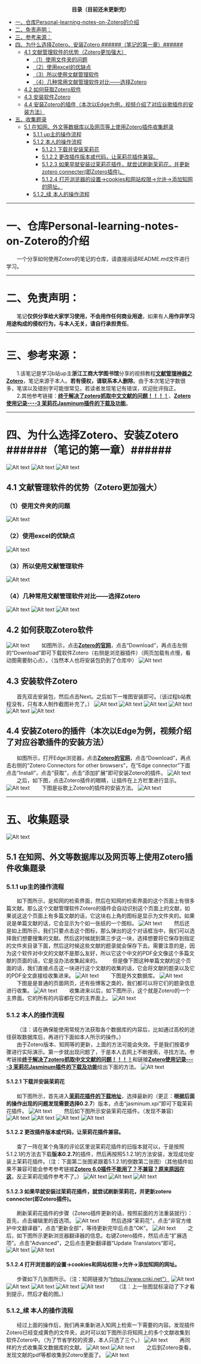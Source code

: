 <p align="center"><strong>目录（目前还未更新完）</strong></p>  <!-- 注释:这句代码的效果为加粗居中 -->

- [一、仓库Personal-learning-notes-on-Zotero的介绍](#一仓库personal-learning-notes-on-zotero的介绍)
- [二、免责声明：](#二免责声明)
- [三、参考来源：](#三参考来源)
- [四、为什么选择Zotero、安装Zotero    ######（笔记的第一章）######](#四为什么选择zotero安装zotero----笔记的第一章)
  - [4.1 文献管理软件的优势（Zotero更加强大）](#41-文献管理软件的优势zotero更加强大)
    - [（1）使用文件夹的问题](#1使用文件夹的问题)
    - [（2）使用excel的优缺点](#2使用excel的优缺点)
    - [（3）所以使用文献管理软件](#3所以使用文献管理软件)
    - [（4）几种常用文献管理软件对比——选择Zotero](#4几种常用文献管理软件对比选择zotero)
  - [4.2 如何获取Zotero软件](#42-如何获取zotero软件)
  - [4.3 安装软件Zotero](#43-安装软件zotero)
  - [4.4 安装Zotero的插件（本次以Edge为例，视频介绍了对应谷歌插件的安装方法）](#44-安装zotero的插件本次以edge为例视频介绍了对应谷歌插件的安装方法)
- [五、收集题录](#五收集题录)
  - [5.1 在知网、外文等数据库以及网页等上使用Zotero插件收集题录](#51-在知网外文等数据库以及网页等上使用zotero插件收集题录)
    - [5.1.1 up主的操作流程](#511-up主的操作流程)
    - [5.1.2 本人的操作流程](#512-本人的操作流程)
      - [5.1.2.1 下载并安装茉莉花](#5121-下载并安装茉莉花)
      - [5.1.2.2 更改插件版本或代码，让茉莉花插件兼容。](#5122-更改插件版本或代码让茉莉花插件兼容)
      - [5.1.2.3 如果早就安装过茉莉花插件，就尝试刷新茉莉花，并更新zotero connecter(即Zotero插件)。](#5123-如果早就安装过茉莉花插件就尝试刷新茉莉花并更新zotero-connecter即zotero插件)
      - [5.1.2.4 打开浏览器的设置→cookies和网站权限→允许→添加知网的网址。](#5124-打开浏览器的设置cookies和网站权限允许添加知网的网址)
    - [5.1.2\_续 本人的操作流程](#512_续-本人的操作流程)



<!-- 注释: 目前给Markdown All in One设的快捷键有，免得忘了：“Ctr+,”：生成目录；“Ctr+；”：更新目录 -->

___  
# 一、仓库Personal-learning-notes-on-Zotero的介绍  
&emsp;&emsp;一个分享如何使用Zotero的笔记的仓库，请直接阅读README.md文件进行学习。 

___  
# 二、免责声明：
&emsp;&emsp;笔记**仅供分享给大家学习使用，不会用作任何商业用途**，如果有人**用作非学习用途构成的侵权行为，与本人无关，请自行承担责任**。

___  
# 三、参考来源： 
&emsp;&emsp;1.该笔记是学习b站up主**浙江工商大学图书馆**分享的视频教程[**文献管理神器之Zotero**](https://www.bilibili.com/video/BV1vS4y1q7uw/?spm_id_from=333.337.search-card.all.click&vd_source=ffb19c330efad3ae5d7d43710d936b1f)，笔记来源于本人。**若有侵权，请联系本人删除**。由于本次笔记字数很多，笔误以及错别字可能很常见，若读者发现笔记有错误，欢迎批评指正。  
&emsp;&emsp;2.其他参考链接：[**终于解决了zotero抓取中文文献的问题！！！！**](https://blog.csdn.net/hyyyyyyy499/article/details/129372982)、[**Zotero使用记录----3 茉莉花Jasminum插件的下载及功能**](https://blog.csdn.net/weixin_49818157/article/details/125261306)。  

___  
# 四、为什么选择Zotero、安装Zotero    ######（笔记的第一章）######
![Alt text](image-5.png)
![Alt text](image-6.png)
![Alt text](image-7.png)
## 4.1 文献管理软件的优势（Zotero更加强大）
### （1）使用文件夹的问题
![Alt text](image.png)
### （2）使用excel的优缺点
![Alt text](image-1.png)
### （3）所以使用文献管理软件
![Alt text](image-2.png)
### （4）几种常用文献管理软件对比——选择Zotero
![Alt text](image-3.png)
![Alt text](image-4.png)
![Alt text](image-8.png)
## 4.2 如何获取Zotero软件
![Alt text](image.png)
&emsp;&emsp;如图所示，点击[**Zotero的官网**](https://www.zotero.org/)，点击“Download”，再点击左侧的“Download”即可下载软件Zotero（右侧是浏览器插件）（网页加载有点慢，看动图需要耐心点）。（当然本人也将安装包扔到了仓库中）
![Alt text](4-1.gif)
## 4.3 安装软件Zotero
&emsp;&emsp;首先双击安装包，然后点击Next。之后如下一堆图安装即可。（该过程b站教程没有，只有本人制作截图补充了。）
![Alt text](4-2.png)
![Alt text](4-3.png)
![Alt text](4-4.png)
![Alt text](4-5.png)
![Alt text](4-6.png)
![Alt text](4-7.png)
## 4.4 安装Zotero的插件（本次以Edge为例，视频介绍了对应谷歌插件的安装方法）
&emsp;&emsp;如图所示，打开Edge浏览器，点击[**Zotero的官网**](https://www.zotero.org/)，点击“Download”，再点击右侧的“Zotero Connectors for other browsers”，在“Edge connector”下面点击“Install”，点击“获取”，点击“添加扩展”即可安装Zotero的插件。
![Alt text](4-8.gif)
&emsp;&emsp;之后，如下图，点击Zotero插件的眼睛，让插件在上方栏里进行显示。
![Alt text](4-9.png)
&emsp;&emsp;下图是谷歌上Zotero的插件的安装方法。
![Alt text](image-10.png)

___  
# 五、收集题录
![Alt text](image-11.png)
## 5.1 在知网、外文等数据库以及网页等上使用Zotero插件收集题录
### 5.1.1 up主的操作流程
&emsp;&emsp;如下图所示，是知网的检索界面，然后在知网的检索界面的这个页面上有很多篇文献。那么这个文献管理软件Zotero的插件会自动识别这个页面上的文献，如果说这这个页面上有多篇文献的话，它这块右上角的图标是显示为文件夹的。如果说是单篇文献的话，它会显示为个如一张纸的一个图标。
![Alt text](image-12.png)
&emsp;&emsp;然后还是如上图所示，我们只要点击这个图标，那么弹出的这个对话框当中，我们可以选择我们想要搜集的文献。然后这时候就到第三步这一块，选择想要将它保存到指定的文件夹目录下面，然后这时候这些文献的题录就会保存下去。需要注意的是，因为这个软件对中文的文献不是那么友好，所以它这个中文的PDF全文像这个多篇文献的页面的话，它是没办法收集起来的。
&emsp;&emsp;但是像下图这种单篇文献的这个页面的话，我们直接点击这一块进行这个文献的收集的话，它会将文献的题录以及它的PDF全文直接给收集进来。
![Alt text](image-13.png)
&emsp;&emsp;下图是外文数据库。
![Alt text](image-14.png)
&emsp;&emsp;下图是是普通的页面网页，还有些博客之类的，我们都可以将它们的题录信息进行收集。
![Alt text](image-15.png)
&emsp;&emsp;收集进来以后，如下图所示，这个就是Zotero的一个主界面。它的所有的内容都在它的主界面上。
![Alt text](image-16.png)
### 5.1.2 本人的操作流程
&emsp;&emsp;（注：请在确保能使用常规方法获取各个数据库的内容后，比如通过高校的途径获取数据库后，再进行下面如本人所示的操作。）  
&emsp;&emsp;由于Zotero版本、知网等的更新，上面的方法可能会失效。于是我们按着步骤进行实际演示。第一步就出现问题了，于是本人去网上不断搜索，寻找方法。参考链接[**终于解决了zotero抓取中文文献的问题！！！！**](https://blog.csdn.net/hyyyyyyy499/article/details/129372982)和链接[**Zotero使用记录----3 茉莉花Jasminum插件的下载及功能**](https://blog.csdn.net/weixin_49818157/article/details/125261306)给出下面的方法。
![Alt text](5-1.png)
####  5.1.2.1 下载并安装茉莉花
&emsp;&emsp;如下图所示，首先进入[**茉莉花插件的下载地址**](https://github.com/l0o0/jasminum/releases)，选择最新的（更正：**根据后面的操作出现的问题发现需要选择0.2.7**）版本，点击“jasminum.xpi”即可下载茉莉花插件。
![Alt text](5-2.gif)
&emsp;&emsp;然后如下图所示安装茉莉花插件。（发现不兼容）
![Alt text](5-3.png)
![Alt text](5-4.png)
![Alt text](5-5.png)
![Alt text](5-6.png)
####  5.1.2.2 更改插件版本或代码，让茉莉花插件兼容。
&emsp;&emsp;查了一阵在某个角落的评论区里说茉莉花插件的旧版本就可以，于是按照5.1.2.1的方法去下载**版本0.2.7**的插件，然后再按照5.1.2.1的方法安装，发现成功安装上茉莉花插件。（注：下面第二张图紧跟着5.1.2.1的倒数第二张图）（其他插件如果不兼容可能会参考参考链接[**Zotero 6.0插件不能用了？不兼容？原来原因在这**](https://www.bilibili.com/video/BV1XL4y177vE/?spm_id_from=333.337.search-card.all.click&vd_source=8ab9b0364fb2fc4f257faf0a13008080)，反正茉莉花插件参考不了。）
![Alt text](5-9.png)
![Alt text](5-7.png)
![Alt text](5-8.png)
####  5.1.2.3 如果早就安装过茉莉花插件，就尝试刷新茉莉花，并更新zotero connecter(即Zotero插件)。
&emsp;&emsp;刷新茉莉花插件的步骤（Zotero插件更新的话，按照前面的方法重装就行）：首先，点击编辑里的首选项。
![Alt text](5-10.png)
&emsp;&emsp;然后选择“茉莉花”，点击“非官方维护中文翻译器”，点击“更新全部”，等待更新完毕后点击“OK”。
![Alt text](5-11.gif)
&emsp;&emsp;之后，如下图所示更新浏览器翻译器的信息。右键Zotero插件，然后点击“扩展选项”。点击“Advanced”，之后点击更新翻译器“Update Translators”即可。
![Alt text](5-12.png)
![Alt text](5-13.png)
####  5.1.2.4 打开浏览器的设置→cookies和网站权限→允许→添加知网的网址。
&emsp;&emsp;步骤如下几张图所示。（注：知网链接为“https://www.cnki.net”）
![Alt text](5-14.png)
![Alt text](5-15.png)
![Alt text](5-16.png)
![Alt text](5-17.png)
![Alt text](5-18.png)
&emsp;&emsp;（注：上一张图鼠标滚动了下才看到提示，然后才截的图。）
### 5.1.2_续 本人的操作流程
&emsp;&emsp;经过上面的操作后，我们再来重新进入知网上检索一下需要的内容。发现插件Zotero已经变成黄色的文件夹，此时可以如下图所示将知网上的多个文献收集到软件Zotero中。（为了节省学校的资源，本人只选了三个。）
![Alt text](5-19.png)
&emsp;&emsp;再同样的方式收集英文数据库的文献。
![Alt text](5-20.png)
![Alt text](5-21.png)
&emsp;&emsp;之后到Zotero查看，发现文献的pdf等都收集到Zotero里面了。
![Alt text](5-22-1.png)




